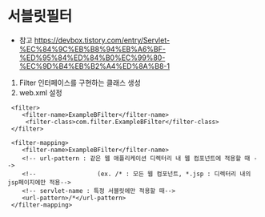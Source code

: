 # 서블릿필터

- 참고 https://devbox.tistory.com/entry/Servlet-%EC%84%9C%EB%B8%94%EB%A6%BF-%ED%95%84%ED%84%B0%EC%99%80-%EC%9D%B4%EB%B2%A4%ED%8A%B8-1

1. Filter 인터페이스를 구현하는 클래스 생성
2. web.xml 설정
```
 <filter>
    <filter-name>ExampleBFilter</filter-name>
     <filter-class>com.filter.ExampleBFilter</filter-class>
 </filter>
  
 <filter-mapping>
    <filter-name>ExampleBFilter</filter-name>
    <!-- url-pattern : 같은 웹 애플리케이션 디렉터리 내 웹 컴포넌트에 적용할 때 -->
    <!--                 (ex. /* : 모든 웹 컴포넌트, *.jsp : 디렉터리 내의 jsp페이지에만 적용-->
    <!-- servlet-name : 특정 서블릿에만 적용할 때-->
    <url-pattern>/*</url-pattern>
 </filter-mapping>
```